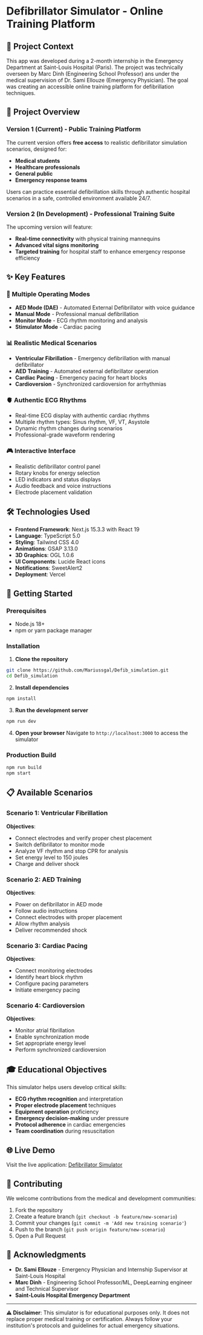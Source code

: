 # Defibrillator Simulator - Online Training Platform


## 🏥 Project Context

This app was developed during a 2-month internship in the Emergency Department at Saint-Louis Hospital (Paris). The project was technically overseen by Marc Dinh (Engineering School Professor) ans under the medical supervision of Dr. Sami Ellouze (Emergency Physician). The goal was creating an accessible online training platform for defibrillation techniques.

## 🎯 Project Overview

### Version 1 (Current) - Public Training Platform
The current version offers **free access** to realistic defibrillator simulation scenarios, designed for:
- **Medical students**
- **Healthcare professionals** 
- **General public**
- **Emergency response teams**

Users can practice essential defibrillation skills through authentic hospital scenarios in a safe, controlled environment available 24/7.

### Version 2 (In Development) - Professional Training Suite
The upcoming version will feature:
- **Real-time connectivity** with physical training mannequins
- **Advanced vital signs monitoring**
- **Targeted training** for hospital staff to enhance emergency response efficiency

## ✨ Key Features

### 🔄 Multiple Operating Modes
- **AED Mode (DAE)** - Automated External Defibrillator with voice guidance
- **Manual Mode** - Professional manual defibrillation
- **Monitor Mode** - ECG rhythm monitoring and analysis
- **Stimulator Mode** - Cardiac pacing 

### 📊 Realistic Medical Scenarios
- **Ventricular Fibrillation** - Emergency defibrillation with manual defibrillator
- **AED Training** - Automated external defibrillator operation
- **Cardiac Pacing** - Emergency pacing for heart blocks
- **Cardioversion** - Synchronized cardioversion for arrhythmias

### 🫀 Authentic ECG Rhythms
- Real-time ECG display with authentic cardiac rhythms
- Multiple rhythm types: Sinus rhythm, VF, VT, Asystole
- Dynamic rhythm changes during scenarios
- Professional-grade waveform rendering

### 🎮 Interactive Interface
- Realistic defibrillator control panel
- Rotary knobs for energy selection
- LED indicators and status displays
- Audio feedback and voice instructions
- Electrode placement validation

## 🛠️ Technologies Used

- **Frontend Framework**: Next.js 15.3.3 with React 19
- **Language**: TypeScript 5.0
- **Styling**: Tailwind CSS 4.0
- **Animations**: GSAP 3.13.0
- **3D Graphics**: OGL 1.0.6
- **UI Components**: Lucide React icons
- **Notifications**: SweetAlert2
- **Deployment**: Vercel

## 🚀 Getting Started

### Prerequisites
- Node.js 18+ 
- npm or yarn package manager

### Installation

1. **Clone the repository**
```bash
git clone https://github.com/Mariussgal/Defib_simulation.git
cd Defib_simulation
```

2. **Install dependencies**
```bash
npm install
```

3. **Run the development server**
```bash
npm run dev
```

4. **Open your browser**
Navigate to `http://localhost:3000` to access the simulator

### Production Build
```bash
npm run build
npm start
```

## 📋 Available Scenarios

### Scenario 1: Ventricular Fibrillation
**Objectives**: 
- Connect electrodes and verify proper chest placement
- Switch defibrillator to monitor mode
- Analyze VF rhythm and stop CPR for analysis
- Set energy level to 150 joules
- Charge and deliver shock

### Scenario 2: AED Training  
**Objectives**:
- Power on defibrillator in AED mode
- Follow audio instructions
- Connect electrodes with proper placement
- Allow rhythm analysis
- Deliver recommended shock

### Scenario 3: Cardiac Pacing
**Objectives**:
- Connect monitoring electrodes
- Identify heart block rhythm
- Configure pacing parameters
- Initiate emergency pacing

### Scenario 4: Cardioversion
**Objectives**:
- Monitor atrial fibrillation
- Enable synchronization mode
- Set appropriate energy level
- Perform synchronized cardioversion

## 🎓 Educational Objectives

This simulator helps users develop critical skills:
- **ECG rhythm recognition** and interpretation
- **Proper electrode placement** techniques
- **Equipment operation** proficiency
- **Emergency decision-making** under pressure
- **Protocol adherence** in cardiac emergencies
- **Team coordination** during resuscitation

## 🌐 Live Demo

Visit the live application: [Defibrillator Simulator](https://defib-simulation.vercel.app/)

## 🤝 Contributing

We welcome contributions from the medical and development communities:

1. Fork the repository
2. Create a feature branch (`git checkout -b feature/new-scenario`)
3. Commit your changes (`git commit -m 'Add new training scenario'`)
4. Push to the branch (`git push origin feature/new-scenario`)
5. Open a Pull Request


## 🙏 Acknowledgments

- **Dr. Sami Ellouze** - Emergency Physician and Internship Supervisor at Saint-Louis Hospital
- **Marc Dinh** - Engineering School Professor/ML, DeepLearning engineer and Technical Supervisor
- **Saint-Louis Hospital Emergency Department**

---

**⚠️ Disclaimer**: This simulator is for educational purposes only. It does not replace proper medical training or certification. Always follow your institution's protocols and guidelines for actual emergency situations.
